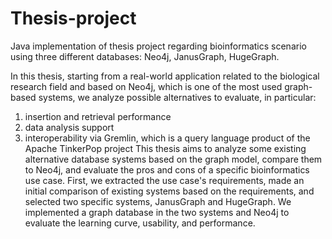 # Thesis-project
Java implementation of thesis project regarding bioinformatics scenario using three different databases: Neo4j, JanusGraph, HugeGraph.

In this thesis, starting from a real-world application related to the biological research 
field and based on Neo4j, which is one of the most used graph-based systems, we 
analyze possible alternatives to evaluate, in particular:
1. insertion and retrieval performance
2. data analysis support
3. interoperability via Gremlin, which is a query language product of the 
Apache TinkerPop project
This thesis aims to analyze some existing alternative database systems based on the 
graph model, compare them to Neo4j, and evaluate the pros and cons of a specific 
bioinformatics use case. First, we 
extracted the use case's requirements, made an initial comparison of existing systems 
based on the requirements, and selected two specific systems, JanusGraph and 
HugeGraph. We implemented a graph database in the two systems and Neo4j to 
evaluate the learning curve, usability, and performance.

